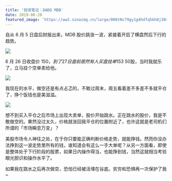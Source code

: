 ```yaml
---
title: '投资笔记：DADQ MDB'
date: 2019-06-28
featured_image: 'https://ww2.sinaimg.cn/large/006tNc79gy1g4hdfq5kh8j30sw0fk74v.jpg'
---
```


自从 6 月 5 日盘后财报出来，MDB 股价跳涨一波，紧接着开启了横盘然后下行的趋势。

<!-- more -->

![](https://ww2.sinaimg.cn/large/006tNc79gy1g4hdjiff5ej30u01pnwoi.jpg)

6 月 26 日收盘价 150$，到了 27 日盘前居然有人买盘挂单 153$ 50股，当时我就乐了，立马挂个空单卖给他。

![](https://ww2.sinaimg.cn/large/006tNc79gy1g4hdlti9pxj30v90bzq4c.jpg)

我现在的水平，做空还是有点忐忑的，不敢过周末，周五看着差不多差不多就平仓了，挣个饭钱也是美滋滋。

![](https://ww3.sinaimg.cn/large/006tNc79gy1g4hdrxti5bj30u01eoaj4.jpg)

想不到买入平仓之后市场上出现大卖单，股价开始跳水。正在跳水的股价，我是不敢做空的。果然没过太久，价格就涨回我平仓的位置附近了，也许这就是老司机们所谓的「市场瞬息万变」？

美股市场令人神往之处，在于你只要能正确判断价格走势，就能挣钱。然而你没办法挣到这一波走势里所有的钱，谁知道会有这么一手大单呢？从另一方面看，即使是整体处于下行阶段的股票，如果日内操作得当，也能挣到钱，当然这就相当考验眼光胆识和操作水平了。

如果我在跳水之后再次做空，恐怕已经被活埋在谷底。贫穷和恐惧再一次保护了我~
